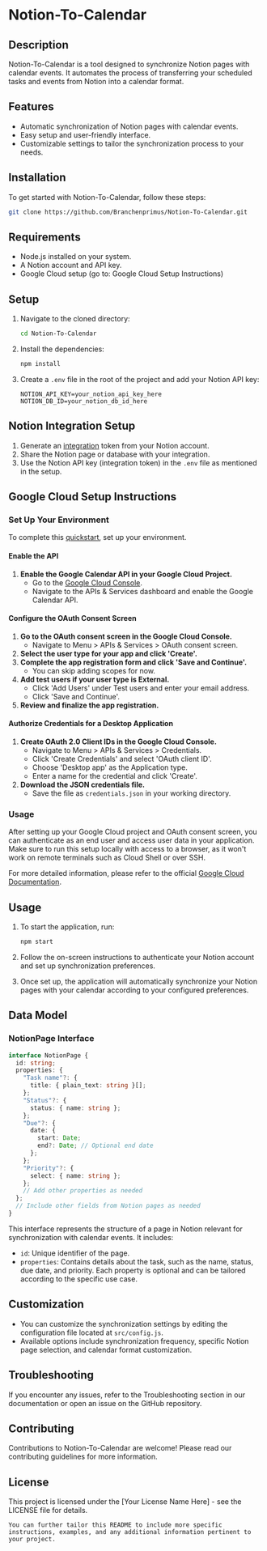 # Notion-To-Calendar

## Description
Notion-To-Calendar is a tool designed to synchronize Notion pages with calendar events. It automates the process of transferring your scheduled tasks and events from Notion into a calendar format.

## Features
- Automatic synchronization of Notion pages with calendar events.
- Easy setup and user-friendly interface.
- Customizable settings to tailor the synchronization process to your needs.

## Installation
To get started with Notion-To-Calendar, follow these steps:
```bash
git clone https://github.com/Branchenprimus/Notion-To-Calendar.git
```

## Requirements
- Node.js installed on your system.
- A Notion account and API key.
- Google Cloud setup (go to: Google Cloud Setup Instructions)

## Setup
1. Navigate to the cloned directory:
   ```bash
   cd Notion-To-Calendar
   ```

2. Install the dependencies:
   ```bash
   npm install
   ```

3. Create a `.env` file in the root of the project and add your Notion API key:
   ```env
   NOTION_API_KEY=your_notion_api_key_here
   NOTION_DB_ID=your_notion_db_id_here
   ```

## Notion Integration Setup
1. Generate an [integration](https://www.notion.so/my-integrations) token from your Notion account.
2. Share the Notion page or database with your integration.
3. Use the Notion API key (integration token) in the `.env` file as mentioned in the setup.

## Google Cloud Setup Instructions

### Set Up Your Environment
To complete this [quickstart](https://developers.google.com/calendar/api/quickstart/nodejs), set up your environment.

#### Enable the API
1. **Enable the Google Calendar API in your Google Cloud Project.**
   - Go to the [Google Cloud Console](https://console.cloud.google.com/).
   - Navigate to the APIs & Services dashboard and enable the Google Calendar API.

#### Configure the OAuth Consent Screen
1. **Go to the OAuth consent screen in the Google Cloud Console.**
   - Navigate to Menu > APIs & Services > OAuth consent screen.
2. **Select the user type for your app and click 'Create'.**
3. **Complete the app registration form and click 'Save and Continue'.**
   - You can skip adding scopes for now.
4. **Add test users if your user type is External.**
   - Click 'Add Users' under Test users and enter your email address.
   - Click 'Save and Continue'.
5. **Review and finalize the app registration.**

#### Authorize Credentials for a Desktop Application
1. **Create OAuth 2.0 Client IDs in the Google Cloud Console.**
   - Navigate to Menu > APIs & Services > Credentials.
   - Click 'Create Credentials' and select 'OAuth client ID'.
   - Choose 'Desktop app' as the Application type.
   - Enter a name for the credential and click 'Create'.
2. **Download the JSON credentials file.**
   - Save the file as `credentials.json` in your working directory.

### Usage
After setting up your Google Cloud project and OAuth consent screen, you can authenticate as an end user and access user data in your application. Make sure to run this setup locally with access to a browser, as it won't work on remote terminals such as Cloud Shell or over SSH.

For more detailed information, please refer to the official [Google Cloud Documentation](https://cloud.google.com/docs).


## Usage
1. To start the application, run:
   ```bash
   npm start
   ```

2. Follow the on-screen instructions to authenticate your Notion account and set up synchronization preferences.

3. Once set up, the application will automatically synchronize your Notion pages with your calendar according to your configured preferences.

## Data Model
### NotionPage Interface
```typescript
interface NotionPage {
  id: string;
  properties: {
    "Task name"?: {
      title: { plain_text: string }[];
    };
    "Status"?: {
      status: { name: string };
    };
    "Due"?: {
      date: {
        start: Date;
        end?: Date; // Optional end date
      };
    };
    "Priority"?: {
      select: { name: string };
    };
    // Add other properties as needed
  };
  // Include other fields from Notion pages as needed
}
```
This interface represents the structure of a page in Notion relevant for synchronization with calendar events. It includes:
- `id`: Unique identifier of the page.
- `properties`: Contains details about the task, such as the name, status, due date, and priority. Each property is optional and can be tailored according to the specific use case.

## Customization
- You can customize the synchronization settings by editing the configuration file located at `src/config.js`.
- Available options include synchronization frequency, specific Notion page selection, and calendar format customization.

## Troubleshooting
If you encounter any issues, refer to the Troubleshooting section in our documentation or open an issue on the GitHub repository.

## Contributing
Contributions to Notion-To-Calendar are welcome! Please read our contributing guidelines for more information.

## License
This project is licensed under the [Your License Name Here] - see the LICENSE file for details.
```
You can further tailor this README to include more specific instructions, examples, and any additional information pertinent to your project.
